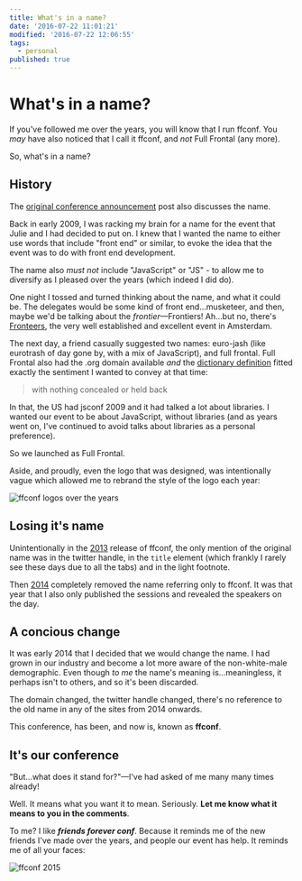 ```yaml
---
title: What's in a name?
date: '2016-07-22 11:01:21'
modified: '2016-07-22 12:06:55'
tags:
  - personal
published: true
---
```

# What's in a name?

If you've followed me over the years, you will know that I run ffconf. You *may* have also noticed that I call it ffconf, and *not* Full Frontal (any more).

So, what's in a name?

<!--more-->

## History

The [original conference announcement](/2009/04/20/full-frontal-javascript-conference#the-name) post also discusses the name.

Back in early 2009, I was racking my brain for a name for the event that Julie and I had decided to put on. I knew that I wanted the name to either use words that include "front end" or similar, to evoke the idea that the event was to do with front end development.

The name also *must not* include "JavaScript" or "JS" - to allow me to diversify as I pleased over the years (which indeed I did do).

One night I tossed and turned thinking about the name, and what it could be. The delegates would be some kind of front end…musketeer, and then, maybe we'd be talking about the *frontier*—Frontiers! Ah…but no, there's [Fronteers](https://fronteers.nl/congres), the very well established and excellent event in Amsterdam.

The next day, a friend casually suggested two names: euro-jash (like eurotrash of day gone by, with a mix of JavaScript), and full frontal. Full Frontal also had the .org domain available *and* the [dictionary definition](https://www.google.co.uk/search?q=define+full+frontal&oq=define+full+frontal&aqs=chrome..69i57.2300j0j7&sourceid=chrome&ie=UTF-8) fitted exactly the sentiment I wanted to convey at that time:

> with nothing concealed or held back

In that, the US had jsconf 2009 and it had talked a lot about libraries. I wanted our event to be about JavaScript, without libraries (and as years went on, I've continued to avoid talks about libraries as a personal preference).

So we launched as Full Frontal.

Aside, and proudly, even the logo that was designed, was intentionally vague which allowed me to rebrand the style of the logo each year:

![ffconf logos over the years](/images/ffconf-logos.png)

## Losing it's name

Unintentionally in the [2013](https://2013.ffconf.org/) release of ffconf, the only mention of the original name was in the twitter handle, in the `title` element (which frankly I rarely see these days due to all the tabs) and in the light footnote.

Then [2014](https://2014.ffconf.org/) completely removed the name referring only to ffconf. It was that year that I also only published the sessions and revealed the speakers on the day.

## A concious change

It was early 2014 that I decided that we would change the name. I had grown in our industry and become a lot more aware of the non-white-male demographic. Even though *to me* the name's meaning is…meaningless, it perhaps isn't to others, and so it's been discarded.

The domain changed, the twitter handle changed, there's no reference to the old name in any of the sites from 2014 onwards.

This conference, has been, and now is, known as **ffconf**.

## It's our conference

"But…what does it stand for?"—I've had asked of me many many times already!

Well. It means what you want it to mean. Seriously. **Let me know what it means to you in the comments**.

To me? I like ***friends forever conf***. Because it reminds me of the new friends I've made over the years, and people our event has help. It reminds me of all your faces:

![ffconf 2015](/images/ffconf-2016.jpg)
